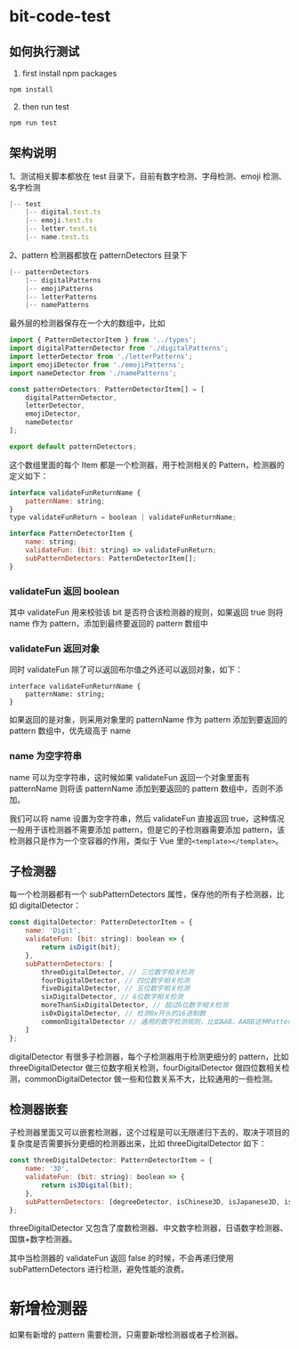 # bit-code-test

## 如何执行测试

1. first install npm packages

```js
npm install
```

2. then run test

```js
npm run test
```

## 架构说明

1、测试相关脚本都放在 test 目录下，目前有数字检测、字母检测、emoji 检测、名字检测

```js
|-- test
    |-- digital.test.ts
    |-- emoji.test.ts
    |-- letter.test.ts
    |-- name.test.ts
```

2、pattern 检测器都放在 patternDetectors 目录下

```js
|-- patternDetectors
    |-- digitalPatterns
    |-- emojiPatterns
    |-- letterPatterns
    |-- namePatterns
```

最外层的检测器保存在一个大的数组中，比如

```js
import { PatternDetectorItem } from '../types';
import digitalPatternDetector from './digitalPatterns';
import letterDetector from './letterPatterns';
import emojiDetector from './emojiPatterns';
import nameDetector from './namePatterns';

const patternDetectors: PatternDetectorItem[] = [
    digitalPatternDetector,
    letterDetector,
    emojiDetector,
    nameDetector
];

export default patternDetectors;
```

这个数组里面的每个 Item 都是一个检测器，用于检测相关的 Pattern，检测器的定义如下：

```js
interface validateFunReturnName {
    patternName: string;
}
type validateFunReturn = boolean | validateFunReturnName;

interface PatternDetectorItem {
    name: string;
    validateFun: (bit: string) => validateFunReturn;
    subPatternDetectors: PatternDetectorItem[];
}
```

### validateFun 返回 boolean

其中 validateFun 用来校验该 bit 是否符合该检测器的规则，如果返回 true 则将 name 作为 pattern，添加到最终要返回的 pattern 数组中

### validateFun 返回对象

同时 validateFun 除了可以返回布尔值之外还可以返回对象，如下：

```
interface validateFunReturnName {
    patternName: string;
}
```

如果返回的是对象，则采用对象里的 patternName 作为 pattern 添加到要返回的 pattern 数组中，优先级高于 name

### name 为空字符串

name 可以为空字符串，这时候如果 validateFun 返回一个对象里面有 patternName 则将该 patternName 添加到要返回的 pattern 数组中，否则不添加。

我们可以将 name 设置为空字符串，然后 validateFun 直接返回 true，这种情况一般用于该检测器不需要添加 pattern，但是它的子检测器需要添加 pattern，该检测器只是作为一个空容器的作用，类似于 Vue 里的`<template></template>`。

## 子检测器

每一个检测器都有一个 subPatternDetectors 属性，保存他的所有子检测器，比如 digitalDetector：

```js
const digitalDetector: PatternDetectorItem = {
    name: 'Digit',
    validateFun: (bit: string): boolean => {
        return isDigit(bit);
    },
    subPatternDetectors: [
        threeDigitalDetector, // 三位数字相关检测
        fourDigitalDetector, // 四位数字相关检测
        fiveDigitalDetector, // 五位数字相关检测
        sixDigitalDetector, // 6位数字相关检测
        moreThanSixDigitalDetector, // 超过6位数字相关检测
        is0xDigitalDetector, // 检测0x开头的16进制数
        commonDigitalDetector // 通用的数字检测规则，比如AAB、AABB这种Pattern
    ]
};
```

digitalDetector 有很多子检测器，每个子检测器用于检测更细分的 pattern，比如 threeDigitalDetector 做三位数字相关检测，fourDigitalDetector 做四位数相关检测，commonDigitalDetector 做一些和位数关系不大，比较通用的一些检测。

## 检测器嵌套

子检测器里面又可以嵌套检测器，这个过程是可以无限递归下去的，取决于项目的复杂度是否需要拆分更细的检测器出来，比如 threeDigitalDetector 如下：

```js
const threeDigitalDetector: PatternDetectorItem = {
    name: '3D',
    validateFun: (bit: string): boolean => {
        return is3Digital(bit);
    },
    subPatternDetectors: [degreeDetector, isChinese3D, isJapanese3D, isFlag3D]
};
```

threeDigitalDetector 又包含了度数检测器、中文数字检测器，日语数字检测器、国旗+数字检测器。

其中当检测器的 validateFun 返回 false 的时候，不会再递归使用 subPatternDetectors 进行检测，避免性能的浪费。

# 新增检测器

如果有新增的 pattern 需要检测，只需要新增检测器或者子检测器。
